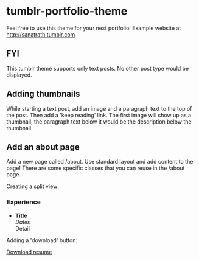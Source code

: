 # tumblr-portfolio-theme

Feel free to use this theme for your next portfolio! Example website at http://sanatrath.tumblr.com

## FYI
This tumblr theme supports only text posts. No other post type would be displayed. 

## Adding thumbnails
While starting a text post, add an image and a paragraph text to the top of the post. Then add a 'keep reading' link. The first image will show up as a thumbnail, the paragraph text below it would be the description below the thumbnail.  

## Add an about page
Add a new page called /about. Use standard layout and add content to the page! 
There are some specific classes that you can reuse in the /about page. 

Creating a split view: 
<div class="resume">
<h3>Experience</h3>
<ul><li><strong>Title<br /></strong><em>Dates<br /></em>Detail</li></ul>
</div>

Adding a 'download' button:  
<p class="download"><a href="#" target="_blank">Download resume</a></p>


